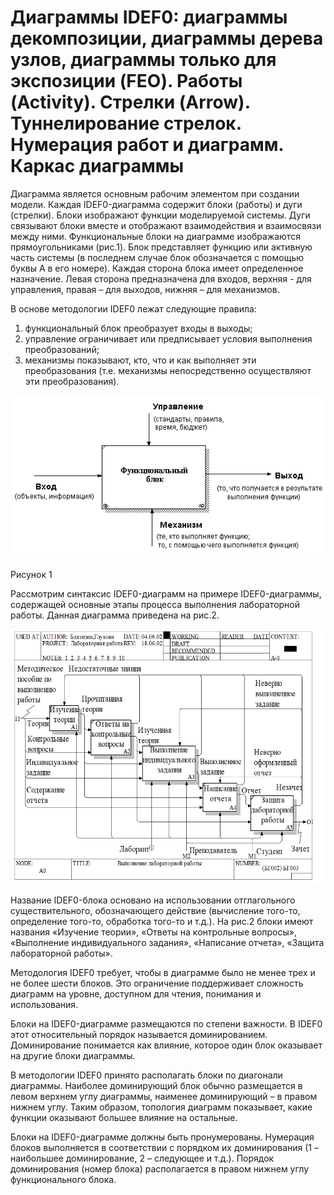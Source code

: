 # Диаграммы IDEF0: диаграммы декомпозиции, диаграммы дерева узлов, диаграммы только для экспозиции (FEO). Работы (Activity). Стрелки (Arrow). Туннелирование стрелок. Нумерация работ и диаграмм. Каркас диаграммы

Диаграмма является основным рабочим элементом при создании модели. Каждая IDEF0-диаграмма содержит блоки (работы) и дуги (стрелки). Блоки изображают функции моделируемой системы. Дуги связывают блоки вместе и
отображают взаимодействия и взаимосвязи между ними. Функциональные блоки на диаграмме изображаются прямоугольниками (рис.1). Блок представляет функцию или активную часть системы (в последнем
случае блок обозначается с помощью буквы А в его номере). Каждая сторона блока имеет определенное назначение. Левая сторона предназначена для входов, верхняя - для управления, правая – для выходов,
нижняя – для механизмов. 

В основе методологии IDEF0 лежат следующие правила:
1. функциональный блок преобразует входы в выходы;
2. управление ограничивает или предписывает условия выполнения преобразований;
3. механизмы показывают, кто, что и как выполняет эти преобразования (т.е. механизмы непосредственно осуществляют эти преобразования).

![](https://github.com/plyusninaEV/PM05/blob/main/designing/image014.gif)

Рисунок 1

Рассмотрим синтаксис IDEF0-диаграмм на примере IDEF0-диаграммы, содержащей основные этапы процесса выполнения лабораторной работы. Данная диаграмма приведена на рис.2.

![](https://github.com/plyusninaEV/PM05/blob/main/designing/1.png)

Название IDEF0-блока основано на использовании отглагольного существительного, обозначающего действие (вычисление того-то, определение того-то, обработка того-то и т.д.). На рис.2 блоки имеют названия «Изучение теории», «Ответы на контрольные вопросы», «Выполнение индивидуального задания», «Написание  отчета», «Защита лабораторной работы».

Методология IDEF0 требует, чтобы в диаграмме было не менее трех и не более шести блоков. Это ограничение поддерживает сложность диаграмм на уровне, доступном для чтения, понимания и использования.

Блоки на IDEF0-диаграмме размещаются по степени важности. В IDEF0 этот относительный порядок называется доминированием. Доминирование понимается как влияние, которое один блок оказывает на другие блоки диаграммы. 

В методологии IDEF0 принято располагать блоки по диагонали диаграммы. Наиболее доминирующий блок обычно размещается в левом верхнем углу диаграммы, наименее доминирующий – в правом нижнем углу. Таким образом, топология диаграмм показывает, какие функции оказывают большее влияние на остальные.

Блоки на IDEF0-диаграмме должны быть пронумерованы. Нумерация блоков выполняется в соответствии с порядком их доминирования (1 – наибольшее доминирование, 2 – следующее и т.д.). Порядок доминирования (номер блока) располагается в правом нижнем углу функционального блока.

